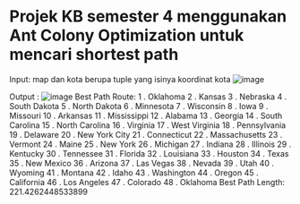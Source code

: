 # Projek KB semester 4 menggunakan Ant Colony Optimization untuk mencari shortest path 
Input:
map dan kota berupa tuple yang isinya koordinat kota
![image](https://github.com/NotArron/Project_1/assets/125250260/7c7c3fe6-9370-4e76-98ae-7d2f43c20f06)

Output : 
![image](https://github.com/NotArron/Project_1/assets/125250260/7a18973a-bcdf-498b-98cf-752af997be0c)
Best Path Route:
1 . Oklahoma
2 . Kansas
3 . Nebraska
4 . South Dakota
5 . North Dakota
6 . Minnesota
7 . Wisconsin
8 . Iowa
9 . Missouri
10 . Arkansas
11 . Mississippi
12 . Alabama
13 . Georgia
14 . South Carolina
15 . North Carolina
16 . Virginia
17 . West Virginia
18 . Pennsylvania
19 . Delaware
20 . New York City
21 . Connecticut
22 . Massachusetts
23 . Vermont
24 . Maine
25 . New York
26 . Michigan
27 . Indiana
28 . Illinois
29 . Kentucky
30 . Tennessee
31 . Florida
32 . Louisiana
33 . Houston
34 . Texas
35 . New Mexico
36 . Arizona
37 . Las Vegas
38 . Nevada
39 . Utah
40 . Wyoming
41 . Montana
42 . Idaho
43 . Washington
44 . Oregon
45 . California
46 . Los Angeles
47 . Colorado
48 . Oklahoma
Best Path Length: 221.4262448533899
